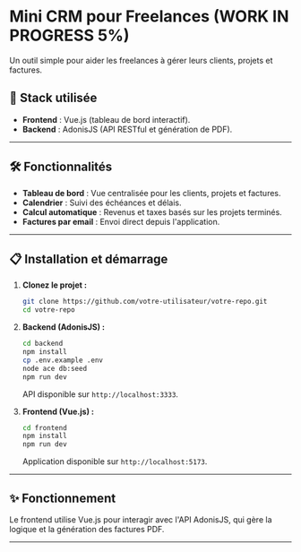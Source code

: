 
# Mini CRM pour Freelances (WORK IN PROGRESS 5%)

Un outil simple pour aider les freelances à gérer leurs clients, projets et factures.

## 🚀 Stack utilisée
- **Frontend** : Vue.js (tableau de bord interactif).
- **Backend** : AdonisJS (API RESTful et génération de PDF).

---

## 🛠️ Fonctionnalités
- **Tableau de bord** : Vue centralisée pour les clients, projets et factures.
- **Calendrier** : Suivi des échéances et délais.
- **Calcul automatique** : Revenus et taxes basés sur les projets terminés.
- **Factures par email** : Envoi direct depuis l'application.

---

## 📋 Installation et démarrage

1. **Clonez le projet :**
   ```bash
   git clone https://github.com/votre-utilisateur/votre-repo.git
   cd votre-repo
   ```

2. **Backend (AdonisJS) :**
   ```bash
   cd backend
   npm install
   cp .env.example .env
   node ace db:seed
   npm run dev
   ```
   API disponible sur `http://localhost:3333`.

3. **Frontend (Vue.js) :**
   ```bash
   cd frontend
   npm install
   npm run dev
   ```
   Application disponible sur `http://localhost:5173`.

---

## ✨ Fonctionnement
Le frontend utilise Vue.js pour interagir avec l'API AdonisJS, qui gère la logique et la génération des factures PDF.

---
